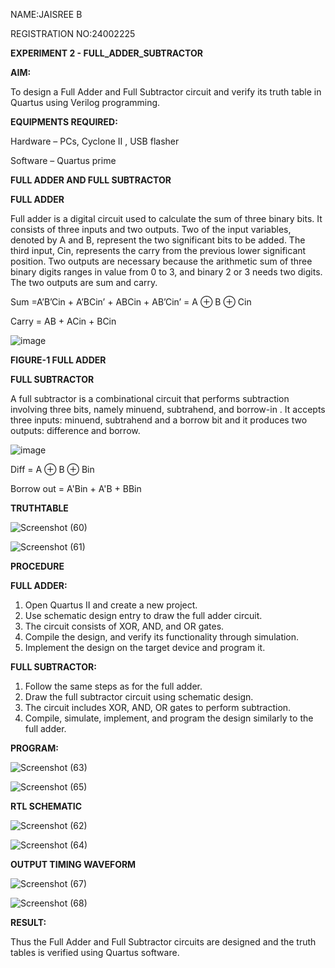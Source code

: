 
 NAME:JAISREE B
 
 REGISTRATION NO:24002225
 
 **EXPERIMENT 2 - FULL_ADDER_SUBTRACTOR**


**AIM:**

To design a Full Adder and Full Subtractor circuit and verify its truth table in Quartus using Verilog programming.

**EQUIPMENTS REQUIRED:**

Hardware – PCs, Cyclone II , USB flasher

Software – Quartus prime

**FULL ADDER AND FULL SUBTRACTOR**

**FULL ADDER**

Full adder is a digital circuit used to calculate the sum of three binary bits. It consists of three inputs and two outputs. Two of the input variables, denoted by A and B, represent the two significant bits to be added. The third input, Cin, represents the carry from the previous lower significant position. Two outputs are necessary because the arithmetic sum of three binary digits ranges in value from 0 to 3, and binary 2 or 3 needs two digits. The two outputs are sum and carry.

Sum =A’B’Cin + A’BCin’ + ABCin + AB’Cin’ = A ⊕ B ⊕ Cin 

Carry = AB + ACin + BCin

![image](https://github.com/naavaneetha/FULL_ADDER_SUBTRACTOR/assets/154305477/0f30ba51-5ffb-4198-845f-18e054f675e7)

**FIGURE-1 FULL ADDER**

**FULL SUBTRACTOR**

A full subtractor is a combinational circuit that performs subtraction involving three bits, namely minuend, subtrahend, and borrow-in . It accepts three inputs: minuend, subtrahend and a borrow bit and it produces two outputs: difference and borrow.

![image](https://github.com/naavaneetha/FULL_ADDER_SUBTRACTOR/assets/154305477/02b24f51-ab51-4304-9ad6-7b81ffc1ead5)

Diff = A ⊕ B ⊕ Bin 

Borrow out = A'Bin + A'B + BBin

**TRUTHTABLE**

![Screenshot (60)](https://github.com/user-attachments/assets/2ca8c80a-d9df-43cc-8b11-dd3eb94c93fa)

![Screenshot (61)](https://github.com/user-attachments/assets/7889171b-c0da-4abb-92b2-0caef5a9103d)


**PROCEDURE**

**FULL ADDER:**
1. Open Quartus II and create a new project.
2. Use schematic design entry to draw the full adder circuit. 
3. The circuit consists of XOR, AND, and OR gates. 
4. Compile the design, and verify its functionality through simulation. 
5. Implement the design on the target device and program it.

**FULL SUBTRACTOR:** 
1. Follow the same steps as for the full adder. 
2. Draw the full subtractor circuit using schematic design. 
3. The circuit includes XOR, AND, OR gates to perform subtraction. 
4. Compile, simulate, implement, and program the design similarly to the full adder.


**PROGRAM:**

![Screenshot (63)](https://github.com/user-attachments/assets/df6dca31-348c-4d71-980d-9881663aba45)

![Screenshot (65)](https://github.com/user-attachments/assets/c2b95696-4330-4e23-9424-5aa9362bc3db)


**RTL SCHEMATIC**

![Screenshot (62)](https://github.com/user-attachments/assets/c07cf050-2457-4043-b9ed-68124ce4b85d)

![Screenshot (64)](https://github.com/user-attachments/assets/2d283497-ec5e-4ab0-abf6-758b17f310ac)



**OUTPUT TIMING WAVEFORM**

![Screenshot (67)](https://github.com/user-attachments/assets/7d405ddc-dffd-42f9-ba89-d79f7c50e879)

![Screenshot (68)](https://github.com/user-attachments/assets/115e9a2c-9812-4f36-ae8e-ce232ba46f1d)


**RESULT:**

Thus the Full Adder and Full Subtractor circuits are designed and the truth tables is verified using Quartus software.



